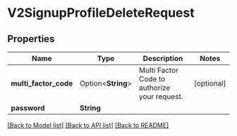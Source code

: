 # V2SignupProfileDeleteRequest

## Properties

Name | Type | Description | Notes
------------ | ------------- | ------------- | -------------
**multi_factor_code** | Option<**String**> | Multi Factor Code to authorize your request. | [optional]
**password** | **String** |  | 

[[Back to Model list]](../README.md#documentation-for-models) [[Back to API list]](../README.md#documentation-for-api-endpoints) [[Back to README]](../README.md)


